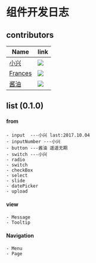 # 组件开发日志

## contributors
|Name|link|
|---|---|
|[小兴](https://github.com/webproblem)|![](https://avatars1.githubusercontent.com/u/20440496?v=4&s=100)|
|[Frances](https://github.com/hqp9044)|![](https://avatars1.githubusercontent.com/u/17699461?v=4&s=100)|
|[酱油](https://github.com/LY550275752)|![](https://avatars3.githubusercontent.com/u/18053658?v=4&s=100)|

## list (0.1.0)

#### from
	- input  ---小兴 last:2017.10.04
	- inputNumber ---小兴
	- button ---酱油 遥遥无期
	- switch ---小兴
	- radio
	- switch
	- checkBox
	- select
	- slide
	- datePicker
	- upload

#### view
	- Message
	- Tooltip

#### Navigation
	- Menu
	- Page

